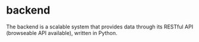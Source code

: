 # backend

<p>The backend is a scalable system that provides data through its RESTful API (browseable API available), written in Python.</p>
